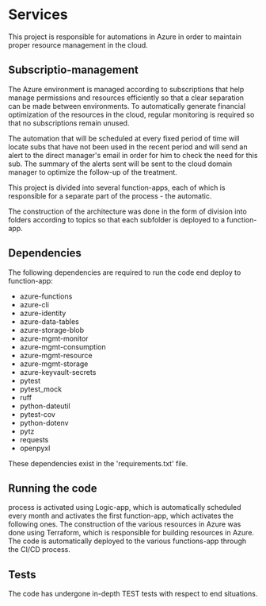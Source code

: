 # **Services**

This project is responsible for automations in Azure in order to maintain proper resource management in the cloud.

## **Subscriptio-management**

The Azure environment is managed according to subscriptions that help manage permissions and resources efficiently so that a clear separation can be made between environments. To automatically generate financial optimization of the resources in the cloud, regular monitoring is required so that no subscriptions remain unused.

The automation that will be scheduled at every fixed period of time will locate subs that have not been used in the recent period and will send an alert to the direct manager's email in order for him to check the need for this sub. The summary of the alerts sent will be sent to the cloud domain manager to optimize the follow-up of the treatment.

This project is divided into several function-apps, each of which is responsible for a separate part of the process - the automatic.

The construction of the architecture was done in the form of division into folders according to topics so that each subfolder is deployed to a function-app.

## Dependencies

The following dependencies are required to run the code end deploy to function-app:

- azure-functions
- azure-cli
- azure-identity
- azure-data-tables
- azure-storage-blob
- azure-mgmt-monitor
- azure-mgmt-consumption
- azure-mgmt-resource
- azure-mgmt-storage
- azure-keyvault-secrets
- pytest
- pytest_mock
- ruff
- python-dateutil
- pytest-cov
- python-dotenv
- pytz
- requests
- openpyxl

These dependencies exist in the 'requirements.txt' file.

## Running the code

process is activated using Logic-app, which is automatically scheduled every month and activates the first function-app, which activates the following ones.
The construction of the various resources in Azure was done using Terraform, which is responsible for building resources in Azure.
The code is automatically deployed to the various functions-app through the CI/CD process.

## Tests

The code has undergone in-depth TEST tests with respect to end situations.
